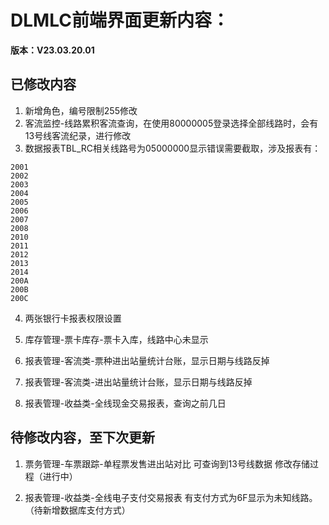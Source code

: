 # DLMLC前端界面更新内容：
 
**版本：V23.03.20.01**

## 已修改内容

1. 新增角色，编号限制255修改
2. 客流监控-线路累积客流查询，在使用80000005登录选择全部线路时，会有13号线客流纪录，进行修改
3. 数据报表TBL_RC相关线路号为05000000显示错误需要截取，涉及报表有：
```
2001  
2002  
2003  
2004  
2005  
2006  
2007  
2008  
2010 
2011  
2012 
2013  
2014  
200A  
200B  
200C 
```
4. 两张银行卡报表权限设置

5. 库存管理-票卡库存-票卡入库，线路中心未显示

6. 报表管理-客流类-票种进出站量统计台账，显示日期与线路反掉

7. 报表管理-客流类-进出站量统计台账，显示日期与线路反掉

8. 报表管理-收益类-全线现金交易报表，查询之前几日


## 待修改内容，至下次更新

1. 票务管理-车票跟踪-单程票发售进出站对比 可查询到13号线数据
修改存储过程（进行中）

2. 报表管理-收益类-全线电子支付交易报表 有支付方式为6F显示为未知线路。（待新增数据库支付方式）